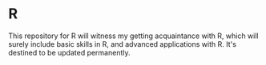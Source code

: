 # R
This repository for R will witness my getting acquaintance with R, which will surely include basic skills in R, and advanced applications with R. It's destined to be updated permanently.
